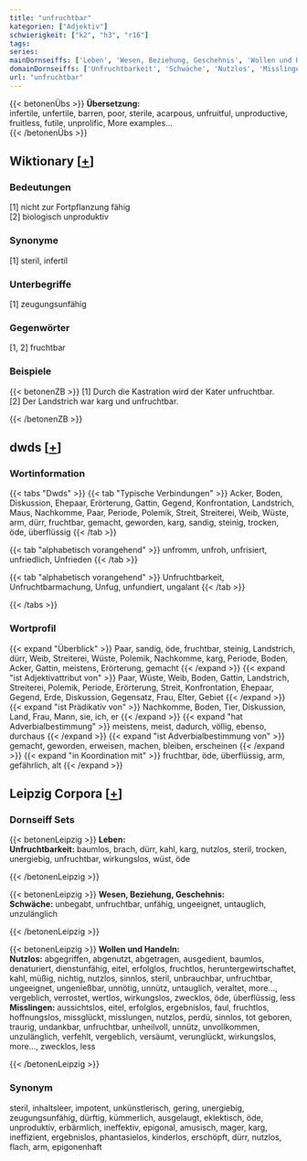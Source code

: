```yaml
---
title: "unfruchtbar"
kategorien: ["Adjektiv"]
schwierigkeit: ["k2", "h3", "r16"]
tags:
series:
mainDornseiffs: ['Leben', 'Wesen, Beziehung, Geschehnis', 'Wollen und Handeln']
domainDornseiffs: ['Unfruchtbarkeit', 'Schwäche', 'Nutzlos', 'Misslingen']
url: "unfruchtbar"
---
```


{{< betonenÜbs >}}
**Übersetzung:**  
infertile, unfertile, barren, poor, sterile, acarpous, unfruitful, unproductive, fruitless, futile, unprolific, More examples...  
{{< /betonenÜbs >}}

## Wiktionary [[+](https://de.wiktionary.org/wiki/unfruchtbar)]

### Bedeutungen
[1] nicht zur Fortpflanzung fähig  
[2] biologisch unproduktiv  

### Synonyme
[1] steril, infertil  

### Unterbegriffe
[1] zeugungsunfähig  

### Gegenwörter
[1, 2] fruchtbar  

### Beispiele
{{< betonenZB >}}
[1] Durch die Kastration wird der Kater unfruchtbar.  
[2] Der Landstrich war karg und unfruchtbar.  

{{< /betonenZB >}}


## dwds [[+](https://www.dwds.de/wb/unfruchtbar)]

### Wortinformation
{{< tabs "Dwds" >}}
{{< tab "Typische Verbindungen" >}}
Acker, Boden, Diskussion, Ehepaar, Erörterung, Gattin, Gegend, Konfrontation, Landstrich, Maus, Nachkomme, Paar, Periode, Polemik, Streit, Streiterei, Weib, Wüste, arm, dürr, fruchtbar, gemacht, geworden, karg, sandig, steinig, trocken, öde, überflüssig
{{< /tab >}}

{{< tab "alphabetisch vorangehend" >}}
unfromm, unfroh, unfrisiert, unfriedlich, Unfrieden
{{< /tab >}}

{{< tab "alphabetisch vorangehend" >}}
Unfruchtbarkeit, Unfruchtbarmachung, Unfug, unfundiert, ungalant
{{< /tab >}}

{{< /tabs >}}

### Wortprofil
{{< expand "Überblick" >}} Paar, sandig, öde, fruchtbar, steinig, Landstrich, dürr, Weib, Streiterei, Wüste, Polemik, Nachkomme, karg, Periode, Boden, Acker, Gattin, meistens, Erörterung, gemacht {{< /expand >}}
{{< expand "ist Adjektivattribut von" >}} Paar, Wüste, Weib, Boden, Gattin, Landstrich, Streiterei, Polemik, Periode, Erörterung, Streit, Konfrontation, Ehepaar, Gegend, Erde, Diskussion, Gegensatz, Frau, Elter, Gebiet {{< /expand >}}
{{< expand "ist Prädikativ von" >}} Nachkomme, Boden, Tier, Diskussion, Land, Frau, Mann, sie, ich, er {{< /expand >}}
{{< expand "hat Adverbialbestimmung" >}} meistens, meist, dadurch, völlig, ebenso, durchaus {{< /expand >}}
{{< expand "ist Adverbialbestimmung von" >}} gemacht, geworden, erweisen, machen, bleiben, erscheinen {{< /expand >}}
{{< expand "in Koordination mit" >}} fruchtbar, öde, überflüssig, arm, gefährlich, alt {{< /expand >}}

## Leipzig Corpora [[+](https://corpora.uni-leipzig.de/en/res?word=unfruchtbar&corpusId=deu_newscrawl-public_2018)]

### Dornseiff Sets
{{< betonenLeipzig >}}
**Leben:**  
**Unfruchtbarkeit:** baumlos, brach, dürr, kahl, karg, nutzlos, steril, trocken, unergiebig, unfruchtbar, wirkungslos, wüst, öde  

{{< /betonenLeipzig >}}


{{< betonenLeipzig >}}
**Wesen, Beziehung, Geschehnis:**  
**Schwäche:** unbegabt, unfruchtbar, unfähig, ungeeignet, untauglich, unzulänglich  

{{< /betonenLeipzig >}}


{{< betonenLeipzig >}}
**Wollen und Handeln:**  
**Nutzlos:** abgegriffen, abgenutzt, abgetragen, ausgedient, baumlos, denaturiert, dienstunfähig, eitel, erfolglos, fruchtlos, heruntergewirtschaftet, kahl, müßig, nichtig, nutzlos, sinnlos, steril, unbrauchbar, unfruchtbar, ungeeignet, ungenießbar, unnötig, unnütz, untauglich, veraltet, more..., vergeblich, verrostet, wertlos, wirkungslos, zwecklos, öde, überflüssig, less  
**Misslingen:** aussichtslos, eitel, erfolglos, ergebnislos, faul, fruchtlos, hoffnungslos, missglückt, misslungen, nutzlos, perdü, sinnlos, tot geboren, traurig, undankbar, unfruchtbar, unheilvoll, unnütz, unvollkommen, unzulänglich, verfehlt, vergeblich, versäumt, verunglückt, wirkungslos, more..., zwecklos, less  

{{< /betonenLeipzig >}}

### Synonym
steril, inhaltsleer, impotent, unkünstlerisch, gering, unergiebig, zeugungsunfähig, dürftig, kümmerlich, ausgelaugt, eklektisch, öde, unproduktiv, erbärmlich, ineffektiv, epigonal, amusisch, mager, karg, ineffizient, ergebnislos, phantasielos, kinderlos, erschöpft, dürr, nutzlos, flach, arm, epigonenhaft

